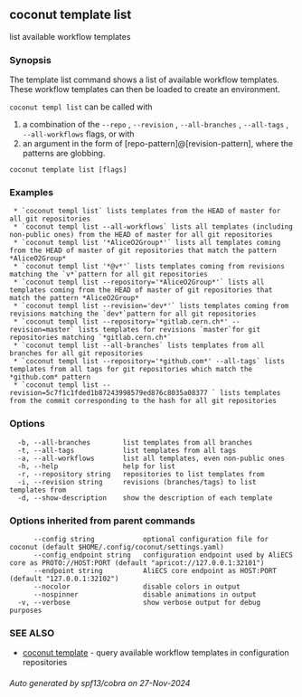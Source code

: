## coconut template list

list available workflow templates

### Synopsis

The template list command shows a list of available workflow templates.
These workflow templates can then be loaded to create an environment.

`coconut templ list` can be called with 
1) a combination of the `--repo` , `--revision` , `--all-branches` , `--all-tags` , `--all-workflows` flags, or with
2) an argument in the form of [repo-pattern]@[revision-pattern], where the patterns are globbing.

```
coconut template list [flags]
```

### Examples

```
 * `coconut templ list` lists templates from the HEAD of master for all git repositories
 * `coconut templ list --all-workflows` lists all templates (including non-public ones) from the HEAD of master for all git repositories
 * `coconut templ list '*AliceO2Group*'` lists all templates coming from the HEAD of master of git repositories that match the pattern *AliceO2Group*
 * `coconut templ list '*@v*'` lists templates coming from revisions matching the `v*`pattern for all git repositories
 * `coconut templ list --repository='*AliceO2Group*'` lists all templates coming from the HEAD of master of git repositories that match the pattern *AliceO2Group*
 * `coconut templ list --revision='dev*'` lists templates coming from revisions matching the `dev*`pattern for all git repositories
 * `coconut templ list --repository='*gitlab.cern.ch*' --revision=master` lists templates for revisions `master`for git repositories matching `*gitlab.cern.ch*`
 * `coconut templ list --all-branches` lists templates from all branches for all git repositories
 * `coconut templ list --repository='*github.com*' --all-tags` lists templates from all tags for git repositories which match the *github.com* pattern
 * `coconut templ list --revision=5c7f1c1fded1b87243998579ed876c8035a08377 ` lists templates from the commit corresponding to the hash for all git repositories
```

### Options

```
  -b, --all-branches        list templates from all branches
  -t, --all-tags            list templates from all tags
  -a, --all-workflows       list all templates, even non-public ones
  -h, --help                help for list
  -r, --repository string   repositories to list templates from
  -i, --revision string     revisions (branches/tags) to list templates from
  -d, --show-description    show the description of each template
```

### Options inherited from parent commands

```
      --config string            optional configuration file for coconut (default $HOME/.config/coconut/settings.yaml)
      --config_endpoint string   configuration endpoint used by AliECS core as PROTO://HOST:PORT (default "apricot://127.0.0.1:32101")
      --endpoint string          AliECS core endpoint as HOST:PORT (default "127.0.0.1:32102")
      --nocolor                  disable colors in output
      --nospinner                disable animations in output
  -v, --verbose                  show verbose output for debug purposes
```

### SEE ALSO

* [coconut template](coconut_template.md)	 - query available workflow templates in configuration repositories

###### Auto generated by spf13/cobra on 27-Nov-2024
